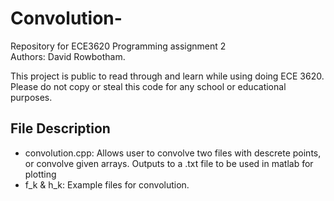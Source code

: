 # Convolution-
Repository for ECE3620 Programming assignment 2<br />
Authors: David Rowbotham.

This project is public to read through and learn while using doing ECE 3620. Please do not copy or steal this code for any school or educational purposes.

## File Description
- convolution.cpp: Allows user to convolve two files with descrete points, or convolve given arrays. Outputs to a .txt file to be used in matlab for plotting 
- f_k & h_k: Example files for convolution. 
